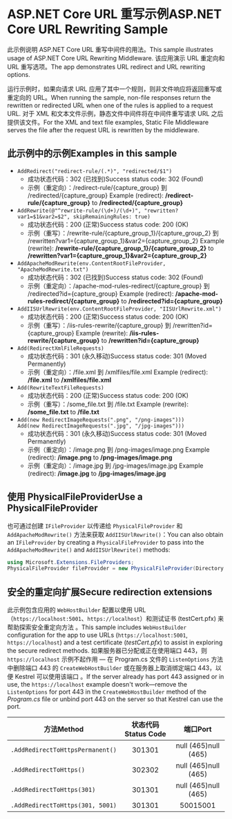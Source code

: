 # <a name="aspnet-core-url-rewriting-sample"></a><span data-ttu-id="155fe-101">ASP.NET Core URL 重写示例</span><span class="sxs-lookup"><span data-stu-id="155fe-101">ASP.NET Core URL Rewriting Sample</span></span>

<span data-ttu-id="155fe-102">此示例说明 ASP.NET Core URL 重写中间件的用法。</span><span class="sxs-lookup"><span data-stu-id="155fe-102">This sample illustrates usage of ASP.NET Core URL Rewriting Middleware.</span></span> <span data-ttu-id="155fe-103">该应用演示 URL 重定向和 URL 重写选项。</span><span class="sxs-lookup"><span data-stu-id="155fe-103">The app demonstrates URL redirect and URL rewriting options.</span></span>

<span data-ttu-id="155fe-104">运行示例时，如果向请求 URL 应用了其中一个规则，则非文件响应将返回重写或重定向的 URL。</span><span class="sxs-lookup"><span data-stu-id="155fe-104">When running the sample, non-file responses return the rewritten or redirected URL when one of the rules is applied to a request URL.</span></span> <span data-ttu-id="155fe-105">对于 XML 和文本文件示例，静态文件中间件将在中间件重写请求 URL 之后提供该文件。</span><span class="sxs-lookup"><span data-stu-id="155fe-105">For the XML and text file examples, Static File Middleware serves the file after the request URL is rewritten by the middleware.</span></span>

## <a name="examples-in-this-sample"></a><span data-ttu-id="155fe-106">此示例中的示例</span><span class="sxs-lookup"><span data-stu-id="155fe-106">Examples in this sample</span></span>

* `AddRedirect("redirect-rule/(.*)", "redirected/$1")`
  - <span data-ttu-id="155fe-107">成功状态代码：302 (已找到)</span><span class="sxs-lookup"><span data-stu-id="155fe-107">Success status code: 302 (Found)</span></span>
  - <span data-ttu-id="155fe-108">示例（重定向）：/redirect-rule/{capture_group} 到 /redirected/{capture_group}  </span><span class="sxs-lookup"><span data-stu-id="155fe-108">Example (redirect): **/redirect-rule/{capture_group}** to **/redirected/{capture_group}**</span></span>
* `AddRewrite(@"^rewrite-rule/(\d+)/(\d+)", "rewritten?var1=$1&var2=$2", skipRemainingRules: true)`
  - <span data-ttu-id="155fe-109">成功状态代码：200 (正常)</span><span class="sxs-lookup"><span data-stu-id="155fe-109">Success status code: 200 (OK)</span></span>
  - <span data-ttu-id="155fe-110">示例（重写）：/rewrite-rule/{capture_group_1}/{capture_group_2} 到 /rewritten?var1={capture_group_1}&var2={capture_group_2}  </span><span class="sxs-lookup"><span data-stu-id="155fe-110">Example (rewrite): **/rewrite-rule/{capture_group_1}/{capture_group_2}** to **/rewritten?var1={capture_group_1}&var2={capture_group_2}**</span></span>
* `AddApacheModRewrite(env.ContentRootFileProvider, "ApacheModRewrite.txt")`
  - <span data-ttu-id="155fe-111">成功状态代码：302 (已找到)</span><span class="sxs-lookup"><span data-stu-id="155fe-111">Success status code: 302 (Found)</span></span>
  - <span data-ttu-id="155fe-112">示例（重定向）：/apache-mod-rules-redirect/{capture_group} 到 /redirected?id={capture_group}  </span><span class="sxs-lookup"><span data-stu-id="155fe-112">Example (redirect): **/apache-mod-rules-redirect/{capture_group}** to **/redirected?id={capture_group}**</span></span>
* `AddIISUrlRewrite(env.ContentRootFileProvider, "IISUrlRewrite.xml")`
  - <span data-ttu-id="155fe-113">成功状态代码：200 (正常)</span><span class="sxs-lookup"><span data-stu-id="155fe-113">Success status code: 200 (OK)</span></span>
  - <span data-ttu-id="155fe-114">示例（重写）：/iis-rules-rewrite/{capture_group} 到 /rewritten?id={capture_group}  </span><span class="sxs-lookup"><span data-stu-id="155fe-114">Example (rewrite): **/iis-rules-rewrite/{capture_group}** to **/rewritten?id={capture_group}**</span></span>
* `Add(RedirectXmlFileRequests)`
  - <span data-ttu-id="155fe-115">成功状态代码：301 (永久移动)</span><span class="sxs-lookup"><span data-stu-id="155fe-115">Success status code: 301 (Moved Permanently)</span></span>
  - <span data-ttu-id="155fe-116">示例（重定向）：/file.xml 到 /xmlfiles/file.xml  </span><span class="sxs-lookup"><span data-stu-id="155fe-116">Example (redirect): **/file.xml** to **/xmlfiles/file.xml**</span></span>
* `Add(RewriteTextFileRequests)`
  - <span data-ttu-id="155fe-117">成功状态代码：200 (正常)</span><span class="sxs-lookup"><span data-stu-id="155fe-117">Success status code: 200 (OK)</span></span>
  - <span data-ttu-id="155fe-118">示例（重写）：/some_file.txt 到 /file.txt  </span><span class="sxs-lookup"><span data-stu-id="155fe-118">Example (rewrite): **/some_file.txt** to **/file.txt**</span></span>
* `Add(new RedirectImageRequests(".png", "/png-images")))`<br>`Add(new RedirectImageRequests(".jpg", "/jpg-images")))`
  - <span data-ttu-id="155fe-119">成功状态代码：301 (永久移动)</span><span class="sxs-lookup"><span data-stu-id="155fe-119">Success status code: 301 (Moved Permanently)</span></span>
  - <span data-ttu-id="155fe-120">示例（重定向）：/image.png 到 /png-images/image.png  </span><span class="sxs-lookup"><span data-stu-id="155fe-120">Example (redirect): **/image.png** to **/png-images/image.png**</span></span>
  - <span data-ttu-id="155fe-121">示例（重定向）：/image.jpg 到 /jpg-images/image.jpg  </span><span class="sxs-lookup"><span data-stu-id="155fe-121">Example (redirect): **/image.jpg** to **/jpg-images/image.jpg**</span></span>

## <a name="use-a-physicalfileprovider"></a><span data-ttu-id="155fe-122">使用 PhysicalFileProvider</span><span class="sxs-lookup"><span data-stu-id="155fe-122">Use a PhysicalFileProvider</span></span>

<span data-ttu-id="155fe-123">也可通过创建 `IFileProvider` 以传递给 `PhysicalFileProvider` 和 `AddApacheModRewrite()` 方法来获取 `AddIISUrlRewrite()`：</span><span class="sxs-lookup"><span data-stu-id="155fe-123">You can also obtain an `IFileProvider` by creating a `PhysicalFileProvider` to pass into the `AddApacheModRewrite()` and `AddIISUrlRewrite()` methods:</span></span>

```csharp
using Microsoft.Extensions.FileProviders;
PhysicalFileProvider fileProvider = new PhysicalFileProvider(Directory.GetCurrentDirectory());
```

## <a name="secure-redirection-extensions"></a><span data-ttu-id="155fe-124">安全的重定向扩展</span><span class="sxs-lookup"><span data-stu-id="155fe-124">Secure redirection extensions</span></span>

<span data-ttu-id="155fe-125">此示例包含应用的 `WebHostBuilder` 配置以使用 URL（`https://localhost:5001`、`https://localhost`）和测试证书 (testCert.pfx) 来帮助探索安全重定向方法  。</span><span class="sxs-lookup"><span data-stu-id="155fe-125">This sample includes `WebHostBuilder` configuration for the app to use URLs (`https://localhost:5001`, `https://localhost`) and a test certificate (*testCert.pfx*) to assist in exploring the secure redirect methods.</span></span> <span data-ttu-id="155fe-126">如果服务器已分配或正在使用端口 443，则 `https://localhost` 示例不起作用 &mdash; 在 Program.cs 文件的 `ListenOptions` 方法中删除端口 443 的 `CreateWebHostBuilder` 或在服务器上取消绑定端口 443，以便 Kestrel 可以使用该端口  。</span><span class="sxs-lookup"><span data-stu-id="155fe-126">If the server already has port 443 assigned or in use, the `https://localhost` example doesn't work&mdash;remove the `ListenOptions` for port 443 in the `CreateWebHostBuilder` method of the *Program.cs* file or unbind port 443 on the server so that Kestrel can use the port.</span></span>

| <span data-ttu-id="155fe-127">方法</span><span class="sxs-lookup"><span data-stu-id="155fe-127">Method</span></span>                           | <span data-ttu-id="155fe-128">状态代码</span><span class="sxs-lookup"><span data-stu-id="155fe-128">Status Code</span></span> |    <span data-ttu-id="155fe-129">端口</span><span class="sxs-lookup"><span data-stu-id="155fe-129">Port</span></span>    |
| -------------------------------- | :---------: | :--------: |
| `.AddRedirectToHttpsPermanent()` |     <span data-ttu-id="155fe-130">301</span><span class="sxs-lookup"><span data-stu-id="155fe-130">301</span></span>     | <span data-ttu-id="155fe-131">null (465)</span><span class="sxs-lookup"><span data-stu-id="155fe-131">null (465)</span></span> |
| `.AddRedirectToHttps()`          |     <span data-ttu-id="155fe-132">302</span><span class="sxs-lookup"><span data-stu-id="155fe-132">302</span></span>     | <span data-ttu-id="155fe-133">null (465)</span><span class="sxs-lookup"><span data-stu-id="155fe-133">null (465)</span></span> |
| `.AddRedirectToHttps(301)`       |     <span data-ttu-id="155fe-134">301</span><span class="sxs-lookup"><span data-stu-id="155fe-134">301</span></span>     | <span data-ttu-id="155fe-135">null (465)</span><span class="sxs-lookup"><span data-stu-id="155fe-135">null (465)</span></span> |
| `.AddRedirectToHttps(301, 5001)` |     <span data-ttu-id="155fe-136">301</span><span class="sxs-lookup"><span data-stu-id="155fe-136">301</span></span>     |    <span data-ttu-id="155fe-137">5001</span><span class="sxs-lookup"><span data-stu-id="155fe-137">5001</span></span>    |
